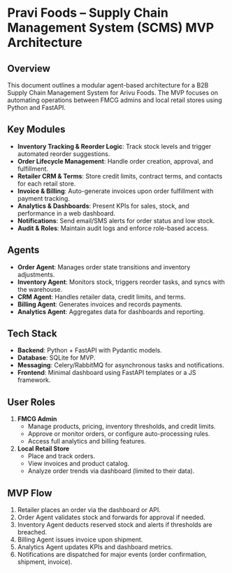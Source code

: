 # Pravi Foods – Supply Chain Management System (SCMS) MVP Architecture

## Overview
This document outlines a modular agent-based architecture for a B2B Supply Chain Management System for Arivu Foods. The MVP focuses on automating operations between FMCG admins and local retail stores using Python and FastAPI.

## Key Modules
- **Inventory Tracking & Reorder Logic**: Track stock levels and trigger automated reorder suggestions.
- **Order Lifecycle Management**: Handle order creation, approval, and fulfillment.
- **Retailer CRM & Terms**: Store credit limits, contract terms, and contacts for each retail store.
- **Invoice & Billing**: Auto-generate invoices upon order fulfillment with payment tracking.
- **Analytics & Dashboards**: Present KPIs for sales, stock, and performance in a web dashboard.
- **Notifications**: Send email/SMS alerts for order status and low stock.
- **Audit & Roles**: Maintain audit logs and enforce role-based access.

## Agents
- **Order Agent**: Manages order state transitions and inventory adjustments.
- **Inventory Agent**: Monitors stock, triggers reorder tasks, and syncs with the warehouse.
- **CRM Agent**: Handles retailer data, credit limits, and terms.
- **Billing Agent**: Generates invoices and records payments.
- **Analytics Agent**: Aggregates data for dashboards and reporting.

## Tech Stack
- **Backend**: Python + FastAPI with Pydantic models.
- **Database**: SQLite for MVP.
- **Messaging**: Celery/RabbitMQ for asynchronous tasks and notifications.
- **Frontend**: Minimal dashboard using FastAPI templates or a JS framework.

## User Roles
1. **FMCG Admin**
   - Manage products, pricing, inventory thresholds, and credit limits.
   - Approve or monitor orders, or configure auto-processing rules.
   - Access full analytics and billing features.
2. **Local Retail Store**
   - Place and track orders.
   - View invoices and product catalog.
   - Analyze order trends via dashboard (limited to their data).

## MVP Flow
1. Retailer places an order via the dashboard or API.
2. Order Agent validates stock and forwards for approval if needed.
3. Inventory Agent deducts reserved stock and alerts if thresholds are breached.
4. Billing Agent issues invoice upon shipment.
5. Analytics Agent updates KPIs and dashboard metrics.
6. Notifications are dispatched for major events (order confirmation, shipment, invoice).

